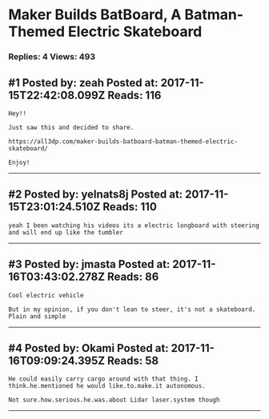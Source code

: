 # Maker Builds BatBoard, A Batman-Themed Electric Skateboard

### Replies: 4 Views: 493

## \#1 Posted by: zeah Posted at: 2017-11-15T22:42:08.099Z Reads: 116

```
Hey!!

Just saw this and decided to share.

https://all3dp.com/maker-builds-batboard-batman-themed-electric-skateboard/

Enjoy!
```

---
## \#2 Posted by: yelnats8j Posted at: 2017-11-15T23:01:24.510Z Reads: 110

```
yeah I been watching his videos its a electric longboard with steering and will end up like the tumbler
```

---
## \#3 Posted by: jmasta Posted at: 2017-11-16T03:43:02.278Z Reads: 86

```
Cool electric vehicle

But in my opinion, if you don't lean to steer, it's not a skateboard.  Plain and simple
```

---
## \#4 Posted by: Okami Posted at: 2017-11-16T09:09:24.395Z Reads: 58

```
He could easily carry cargo around with that thing. I think.he.mentioned he would like.to.make.it autonomous.

Not sure.how.serious.he.was.about Lidar laser.system though
```

---
